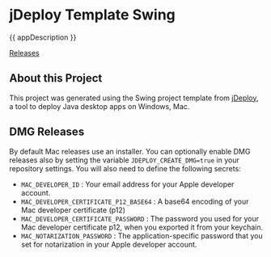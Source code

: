 # jDeploy Template Swing

{{ appDescription }}

[Releases](https://github.com/null/releases)

## About this Project

This project was generated using the Swing project template from [jDeploy](https://www.jdeploy.com), a tool to deploy Java desktop apps on Windows, Mac.

## DMG Releases

By default Mac releases use an installer.  You can optionally enable DMG releases also by setting the variable `JDEPLOY_CREATE_DMG=true` in your repository settings.
You will also need to define the following secrets:

* `MAC_DEVELOPER_ID` : Your email address for your Apple developer account.
* `MAC_DEVELOPER_CERTIFICATE_P12_BASE64` : A base64 encoding of your Mac developer certificate (p12)
*  `MAC_DEVELOPER_CERTIFICATE_PASSWORD` : The password you used for your Mac developer certificate p12, when you exported it from your keychain.
* `MAC_NOTARIZATION_PASSWORD` : The application-specific password that you set for notarization in your Apple developer account.
